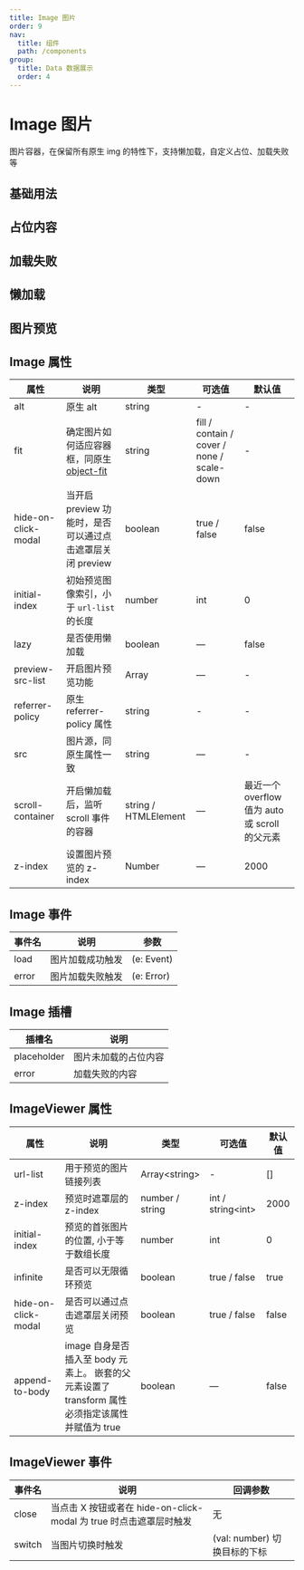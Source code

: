 ```yaml
---
title: Image 图片
order: 9
nav:
  title: 组件
  path: /components
group:
  title: Data 数据展示
  order: 4
---
```

# Image 图片

图片容器，在保留所有原生 img 的特性下，支持懒加载，自定义占位、加载失败等

<style lang="scss">
.demo-image {
  .block {
    padding: 30px 0;
    text-align: center;
    border-right: solid 1px var(--el-border-color-base);
    display: inline-block;
    width: 20%;
    box-sizing: border-box;
    vertical-align: top;
    &:last-child {
      border-right: none;
    }
  }

  .demonstration {
    display: block;
    color: var(--el-text-color-secondary);
    font-size: 14px;
    margin-bottom: 20px;
  }
}

.demo-image__placeholder,
.demo-image__error {
  @extend .demo-image;

  .block {
    width: 49%;
  }

  .el-image {
    padding: 0 5px;
    max-width: 300px;
    max-height: 200px;
  }

  .image-slot {
    display: flex;
    justify-content: center;
    align-items: center;
    width: 100%;
    height: 100%;
    background: #f5f7fa;
    color: var(--el-text-color-secondary);
    font-size: 14px;
  }
}

.demo-image__placeholder {
  .dot {
    animation: dot 2s infinite steps(3, start);
    overflow: hidden;
  }
}

.demo-image__error {
  .image-slot {
    font-size: 30px;
    .el-icon {
      font-size: 30px;
    }
  }
  .el-image {
    width: 100%;
    height: 200px;
  }
}
</style>

## 基础用法

<code src="./demos/basic-usage.tsx" title=" " description='可通过`fit`确定图片如何适应到容器框，同原生 [object-fit](https://developer.mozilla.org/en-US/docs/Web/CSS/object-fit)'></code>

## 占位内容

<code src="./demos/placeholder.tsx" title=" " description='可通过`slot = placeholder`可自定义占位内容'></code>

## 加载失败

<code src="./demos/load-failed.tsx" title=" " description='可通过`slot = error`可自定义加载失败内容'></code>

## 懒加载

<code src="./demos/lazy-load.tsx" title=" " description='可通过`lazy`开启懒加载功能， 当图片滚动到可视范围内才会加载。 可通过 `scroll-container` 来设置滚动容器， 若未定义，则为最近一个 overflow 值为 auto 或 scroll 的父元素。'></code>

## 图片预览

<code src="./demos/image-preview.tsx" title=" " description='可通过 `previewSrcList` 开启预览大图的功能。 你可以通过 `initial-index` 初始化第一张预览图片的位置。 默认初始位置为 0。'></code>

## Image 属性

| 属性                  | 说明                                                                                        | 类型                   | 可选值                                        | 默认值                                 |
| ------------------- | ----------------------------------------------------------------------------------------- | -------------------- | ------------------------------------------ | ----------------------------------- |
| alt                 | 原生 alt                                                                                    | string               | -                                          | -                                   |
| fit                 | 确定图片如何适应容器框，同原生 [object-fit](https://developer.mozilla.org/en-US/docs/Web/CSS/object-fit) | string               | fill / contain / cover / none / scale-down | -                                   |
| hide-on-click-modal | 当开启 preview 功能时，是否可以通过点击遮罩层关闭 preview                                                     | boolean              | true / false                               | false                               |
| initial-index       | 初始预览图像索引，小于 `url-list` 的长度                                                                | number               | int                                        | 0                                   |
| lazy                | 是否使用懒加载                                                                                   | boolean              | —                                          | false                               |
| preview-src-list    | 开启图片预览功能                                                                                  | Array                | —                                          | -                                   |
| referrer-policy     | 原生 referrer-policy 属性                                                                     | string               | -                                          | -                                   |
| src                 | 图片源，同原生属性一致                                                                               | string               | —                                          | -                                   |
| scroll-container    | 开启懒加载后，监听 scroll 事件的容器                                                                    | string / HTMLElement | —                                          | 最近一个 overflow 值为 auto 或 scroll 的父元素 |
| z-index             | 设置图片预览的 z-index                                                                           | Number               | —                                          | 2000                                |

## Image 事件

| 事件名   | 说明       | 参数         |
| ----- | -------- | ---------- |
| load  | 图片加载成功触发 | (e: Event) |
| error | 图片加载失败触发 | (e: Error) |

## Image 插槽

| 插槽名         | 说明         |
| ----------- | ---------- |
| placeholder | 图片未加载的占位内容 |
| error       | 加载失败的内容    |

## ImageViewer 属性

| 属性                  | 说明                                                             | 类型                | 可选值                   | 默认值   |
| ------------------- | -------------------------------------------------------------- | ----------------- | --------------------- | ----- |
| url-list            | 用于预览的图片链接列表                                                    | Array\<string\> | -                     | []    |
| z-index             | 预览时遮罩层的 z-index                                                | number / string   | int / string\<int\> | 2000  |
| initial-index       | 预览的首张图片的位置, 小于等于数组长度                                           | number            | int                   | 0     |
| infinite            | 是否可以无限循环预览                                                     | boolean           | true / false          | true  |
| hide-on-click-modal | 是否可以通过点击遮罩层关闭预览                                                | boolean           | true / false          | false |
| append-to-body      | image 自身是否插入至 body 元素上。 嵌套的父元素设置了 transform 属性必须指定该属性并赋值为 true | boolean           | —                     | false |

## ImageViewer 事件

| 事件名    | 说明                                               | 回调参数                  |
| ------ | ------------------------------------------------ | --------------------- |
| close  | 当点击 X 按钮或者在 hide-on-click-modal 为 true 时点击遮罩层时触发 | 无                     |
| switch | 当图片切换时触发                                         | (val: number) 切换目标的下标 |
